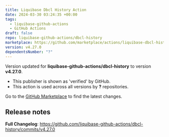 ```yaml
---
title: Liquibase Dbcl History Action
date: 2024-03-30 03:24:35 +00:00
tags:
  - liquibase-github-actions
  - GitHub Actions
draft: false
repo: liquibase-github-actions/dbcl-history
marketplace: https://github.com/marketplace/actions/liquibase-dbcl-history-action
version: v4.27.0
dependentsNumber: "?"
---
```



Version updated for **liquibase-github-actions/dbcl-history** to version **v4.27.0**.
- This publisher is shown as 'verified' by GitHub.
- This action is used across all versions by **?** repositories.

Go to the [GitHub Marketplace](https://github.com/marketplace/actions/liquibase-dbcl-history-action) to find the latest changes.

## Release notes

**Full Changelog**: https://github.com/liquibase-github-actions/dbcl-history/commits/v4.27.0
